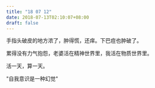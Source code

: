 ```yaml
---
title: "18 07 12"
date: 2018-07-13T02:10:07+08:00
draft: false
---
```


手指头破皮的地方浓了，肿得慌，还痒。下巴痘也肿破了。

累得没有力气抱怨，老婆活在精神世界里，我活在物质世界里。

活一天，算一天。

"自我意识是一种幻觉"
